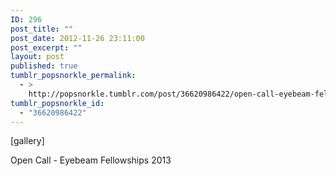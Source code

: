 ```yaml
---
ID: 296
post_title: ""
post_date: 2012-11-26 23:11:00
post_excerpt: ""
layout: post
published: true
tumblr_popsnorkle_permalink:
  - >
    http://popsnorkle.tumblr.com/post/36620986422/open-call-eyebeam-fellowships-2013
tumblr_popsnorkle_id:
  - "36620986422"
---
```

[gallery]
<p>Open Call - Eyebeam Fellowships 2013</p>